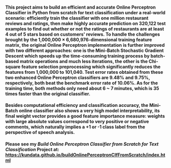 #### This project aims to build an efficient and accurate Online Perceptron Classifier in Python from scratch for text classification under a real-world scenario: efficiently train the classifier with one million restaurant reviews and ratings, then make highly accurate prediction on 320,122 test examples to find out whether or not the ratings of restaurants are at least 4 out of 5 stars based on customers' reviews. To handle the challenges brought by the 1,000,000 × 6,680,976-dimensional training feature matrix, the original Online Perceptron implementation is further improved with two different approaches: one is the Mini-Batch Stochastic Gradient Descent which speeds up the time-consuming training process by batch-based matrix operations and much less iterations, the other is the Chi-square feature selection preprocessing which significantly reduces the features from 1,000,000 to 101,040. Test error rates obtained from these two enhanced Online Perceptron classifiers are 9.48% and 9.75%, respectively, both beat the benchmark error rate of 10.06%. As for the training time, both methods only need about 6 ~ 7 minutes, which is 35 times faster than the original classifier. ####

#### Besides computational efficiency and classification accuracy, the Mini-Batch online classifier also shows a very high model interpretability, its final weight vector provides a good feature importance measure: weights with large absolute values correspond to very positive or negative comments, which naturally implies a +1 or -1 class label from the perspective of speech analysis. ####

#### Please see my *Build Online Perceptron Classifier from Scratch for Text Classification* Project at: https://kundata.github.io/buildOnlinePerceptronClfFromScratch/index.html ####
